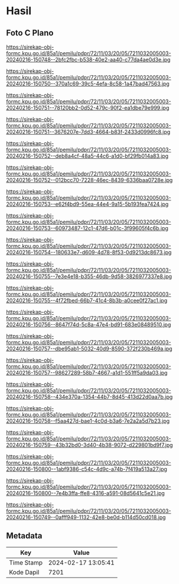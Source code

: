 # Hasil

## Foto C Plano

https://sirekap-obj-formc.kpu.go.id/85a1/pemilu/pdpr/72/11/03/20/05/7211032005003-20240216-150748--2bfc2fbc-b538-40e2-aa40-c77da4ae0d3e.jpg

https://sirekap-obj-formc.kpu.go.id/85a1/pemilu/pdpr/72/11/03/20/05/7211032005003-20240216-150750--370a1c69-39c5-4efa-8c58-1a47bad47563.jpg

https://sirekap-obj-formc.kpu.go.id/85a1/pemilu/pdpr/72/11/03/20/05/7211032005003-20240216-150751--78120bb2-0d52-479c-90f2-ea1dbe79e999.jpg

https://sirekap-obj-formc.kpu.go.id/85a1/pemilu/pdpr/72/11/03/20/05/7211032005003-20240216-150751--3676207e-7dd3-4664-b83f-2433d0996fc8.jpg

https://sirekap-obj-formc.kpu.go.id/85a1/pemilu/pdpr/72/11/03/20/05/7211032005003-20240216-150752--deb8a4cf-48a5-44c6-a1d0-bf29fb014a83.jpg

https://sirekap-obj-formc.kpu.go.id/85a1/pemilu/pdpr/72/11/03/20/05/7211032005003-20240216-150752--012bcc70-7228-46ec-8439-6336baa0728e.jpg

https://sirekap-obj-formc.kpu.go.id/85a1/pemilu/pdpr/72/11/03/20/05/7211032005003-20240216-150753--e62f4bd9-55ea-44e4-9a15-5b193fea7424.jpg

https://sirekap-obj-formc.kpu.go.id/85a1/pemilu/pdpr/72/11/03/20/05/7211032005003-20240216-150753--60973487-12c1-47d6-b01c-3f99605f4c6b.jpg

https://sirekap-obj-formc.kpu.go.id/85a1/pemilu/pdpr/72/11/03/20/05/7211032005003-20240216-150754--180633e7-d609-4d78-8f53-0d9213dc8673.jpg

https://sirekap-obj-formc.kpu.go.id/85a1/pemilu/pdpr/72/11/03/20/05/7211032005003-20240216-150755--7e3e4e18-b355-46db-9d58-3826977337e8.jpg

https://sirekap-obj-formc.kpu.go.id/85a1/pemilu/pdpr/72/11/03/20/05/7211032005003-20240216-150755--4f72fbed-66b7-41c4-8b3b-a0cee0f27ac1.jpg

https://sirekap-obj-formc.kpu.go.id/85a1/pemilu/pdpr/72/11/03/20/05/7211032005003-20240216-150756--8647f74d-5c8a-47e4-bd91-683e08489510.jpg

https://sirekap-obj-formc.kpu.go.id/85a1/pemilu/pdpr/72/11/03/20/05/7211032005003-20240216-150757--dbe95ab1-5032-40d9-8590-372f230b469a.jpg

https://sirekap-obj-formc.kpu.go.id/85a1/pemilu/pdpr/72/11/03/20/05/7211032005003-20240216-150757--98627289-58b7-4667-a1d1-551ff5a9da03.jpg

https://sirekap-obj-formc.kpu.go.id/85a1/pemilu/pdpr/72/11/03/20/05/7211032005003-20240216-150758--434e370a-1354-44b7-8d45-413d22d0aa7b.jpg

https://sirekap-obj-formc.kpu.go.id/85a1/pemilu/pdpr/72/11/03/20/05/7211032005003-20240216-150758--f5aa427d-bae1-4c0d-b3a6-7e2a2a5d7b23.jpg

https://sirekap-obj-formc.kpu.go.id/85a1/pemilu/pdpr/72/11/03/20/05/7211032005003-20240216-150759--43b32bd0-3d40-4b38-9072-d229801bd9f7.jpg

https://sirekap-obj-formc.kpu.go.id/85a1/pemilu/pdpr/72/11/03/20/05/7211032005003-20240216-150800--1abf9386-c54c-4d9c-a74b-7f419a513a27.jpg

https://sirekap-obj-formc.kpu.go.id/85a1/pemilu/pdpr/72/11/03/20/05/7211032005003-20240216-150800--7e4b3ffa-ffe8-4316-a591-08d5641c5e21.jpg

https://sirekap-obj-formc.kpu.go.id/85a1/pemilu/pdpr/72/11/03/20/05/7211032005003-20240216-150749--0afff949-1132-42e8-be0d-b114d50cd018.jpg


## Metadata

| Key        | Value               |
| ---------- | ------------------- |
| Time Stamp | 2024-02-17 13:05:41 |
| Kode Dapil | 7201                |



